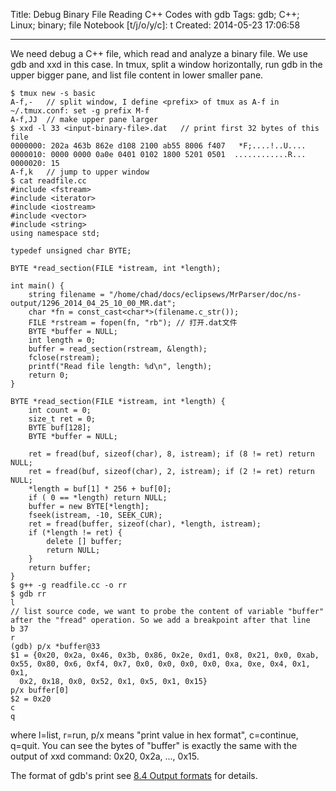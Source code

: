 Title: Debug Binary File Reading C++ Codes with gdb
Tags: gdb; C++; Linux; binary; file
Notebook [t/j/o/y/c]: t
Created: 2014-05-23 17:06:58

------

We need debug a C++ file, which read and analyze a binary file. We use gdb and xxd in this case. In tmux, split a window horizontally, run gdb in the upper bigger pane, and list file content in lower smaller pane.

    $ tmux new -s basic
    A-f,-   // split window, I define <prefix> of tmux as A-f in ~/.tmux.conf: set -g prefix M-f
    A-f,JJ  // make upper pane larger
    $ xxd -l 33 <input-binary-file>.dat   // print first 32 bytes of this file
    0000000: 202a 463b 862e d108 2100 ab55 8006 f407   *F;....!..U....
    0000010: 0000 0000 0a0e 0401 0102 1800 5201 0501  ............R...
    0000020: 15
    A-f,k   // jump to upper window
    $ cat readfile.cc
    #include <fstream>
    #include <iterator>
    #include <iostream>
    #include <vector>
    #include <string>
    using namespace std;

    typedef unsigned char BYTE;

    BYTE *read_section(FILE *istream, int *length);

    int main() {
        string filename = "/home/chad/docs/eclipsews/MrParser/doc/ns-output/1296_2014_04_25_10_00_MR.dat";
        char *fn = const_cast<char*>(filename.c_str());
        FILE *rstream = fopen(fn, "rb"); // 打开.dat文件
        BYTE *buffer = NULL;
        int length = 0;
        buffer = read_section(rstream, &length);
        fclose(rstream);
        printf("Read file length: %d\n", length);
        return 0;
    }

    BYTE *read_section(FILE *istream, int *length) {
        int count = 0;
        size_t ret = 0;
        BYTE buf[128];
        BYTE *buffer = NULL;

        ret = fread(buf, sizeof(char), 8, istream); if (8 != ret) return NULL;
        ret = fread(buf, sizeof(char), 2, istream); if (2 != ret) return NULL;
        *length = buf[1] * 256 + buf[0];
        if ( 0 == *length) return NULL;
        buffer = new BYTE[*length];
        fseek(istream, -10, SEEK_CUR);
        ret = fread(buffer, sizeof(char), *length, istream);
        if (*length != ret) {
            delete [] buffer;
            return NULL;
        }
        return buffer;
    }
    $ g++ -g readfile.cc -o rr
    $ gdb rr
    l
    // list source code, we want to probe the content of variable "buffer" after the "fread" operation. So we add a breakpoint after that line
    b 37
    r
    (gdb) p/x *buffer@33
    $1 = {0x20, 0x2a, 0x46, 0x3b, 0x86, 0x2e, 0xd1, 0x8, 0x21, 0x0, 0xab, 0x55, 0x80, 0x6, 0xf4, 0x7, 0x0, 0x0, 0x0, 0x0, 0xa, 0xe, 0x4, 0x1, 0x1,
      0x2, 0x18, 0x0, 0x52, 0x1, 0x5, 0x1, 0x15}
    p/x buffer[0]
    $2 = 0x20
    c
    q

where l=list, r=run, p/x means "print value in hex format", c=continue, q=quit.
You can see the bytes of "buffer" is exactly the same with the output of xxd command: 0x20, 0x2a, ..., 0x15.

The format of gdb's print see [8.4 Output formats](http://www.delorie.com/gnu/docs/gdb/gdb_55.html) for details.
